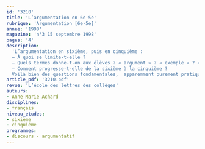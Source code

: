 ```yaml
---
id: '3210'
title: 'L’argumentation en 6e-5e'
rubrique: 'Argumentation [6e-5e]'
annee: '1998'
magazine: 'n°3 15 septembre 1998'
pages: '4'
description: 
  'L’argumentation en sixième, puis en cinquième :
  – À quoi se limite-t-elle ?
  – Quels termes donne-t-on aux élèves ? « argument » ? « exemple » ? « étayer » ? « réfuter » ?
  – Comment progresse-t-elle de la sixième à la cinquième ?
  Voilà bien des questions fondamentales,  apparemment purement pratiques, limitées au concret, aux « exercices » proposés en classe. En réalité, elles sont à la base de l’évolution que les enseignants sont invités à entreprendre…'
article_pdf: '3210.pdf'
revue: 'L’école des lettres des collèges'
auteurs:
- Anne-Marie Achard
disciplines:
- français
niveau_etudes:
- sixième
- cinquième
programmes:
- discours - argumentatif
---
```

